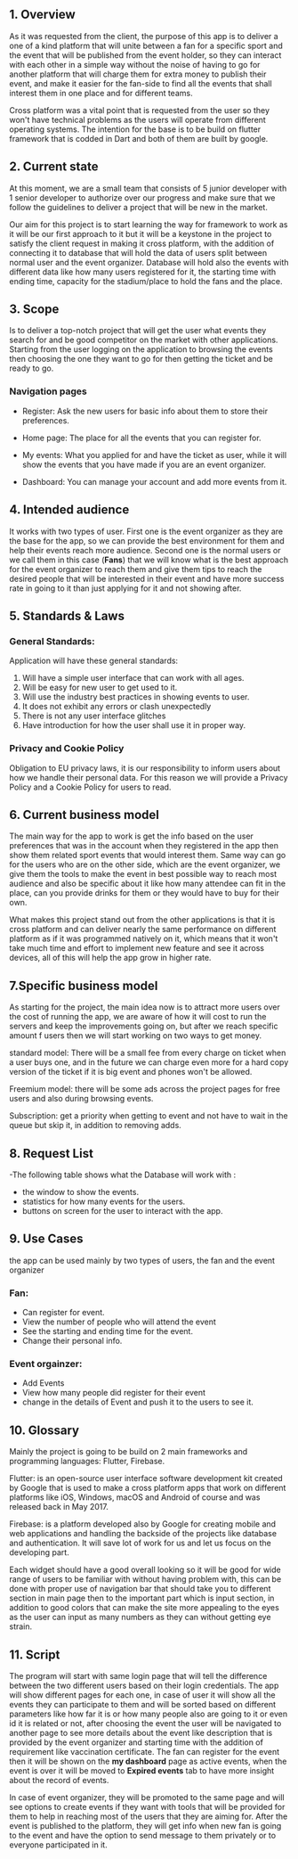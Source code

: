 ## 1. Overview

As it was requested from the client, the purpose of this app is to deliver a one of a kind platform that will unite between a fan for a specific sport and the event that will be published from the event holder, so they can interact with each other in a simple way without the noise of having to go for another platform that will charge them for extra money to publish their event, and make it easier for the fan-side to find all the events that shall interest them in one place and for different teams.

Cross platform was a vital point that is requested from the user so they won't have technical problems as the users will operate from different operating systems. The intention for the base is to be build on flutter framework that is codded in Dart and both of them are built by google.

## 2. Current state

At this moment, we are a small team that consists of 5 junior developer with 1 senior developer to authorize over our progress and make sure that we follow the guidelines to deliver a project that will be new in the market.

Our aim for this project is to start learning the way for framework to work as it will be our first approach to it but it will be a keystone in the project to satisfy the client request in making it cross platform, with the addition of connecting it to database that will hold the data of users split between normal user and the event organizer. Database will hold also the events with different data like how many users registered for it, the starting time with ending time, capacity for the stadium/place to hold the fans and the place.

## 3. Scope

Is to deliver a top-notch project that will get the user what events they search for and be good competitor on the market with other applications. Starting from the user logging on the application to browsing the events then choosing the one they want to go for then getting the ticket and be ready to go.

### Navigation pages

- Register: Ask the new users for basic info about them to store their preferences.

- Home page: The place for all the events that you can register for.

- My events: What you applied for and have the ticket as user, while it will show the events that you have made if you are an event organizer.

- Dashboard: You can manage your account and add more events from it.

## 4. Intended audience

It works with two types of user. First one is the event organizer as they are the base for the app, so we can provide the best environment for them and help their events reach more audience. Second one is the normal users or we call them in this case (**Fans**) that we will know what is the best approach for the event organizer to reach them and give them tips to reach the desired people that will be interested in their event and have more success rate in going to it than just applying for it and not showing after.

## 5. Standards & Laws

### General Standards:

Application will have these general standards:

1. Will have a simple user interface that can work with all ages.
2. Will be easy for new user to get used to it.
3. Will use the industry best practices in showing events to user.
4. It does not exhibit any errors or clash unexpectedly
5. There is not any user interface glitches
6. Have introduction for how the user shall use it in proper way.

### Privacy and Cookie Policy

Obligation to EU privacy laws, it is our responsibility to inform users about how we handle their personal data. For this reason we will provide a Privacy Policy and a Cookie Policy for users to read.

## 6. Current business model

The main way for the app to work is get the info based on the user preferences that was in the account when they registered in the app then show them related sport events that would interest them. Same way can go for the users who are on the other side, which are the event organizer, we give them the tools to make the event in best possible way to reach most audience and also be specific about it like how many attendee can fit in the place, can you provide drinks for them or they would have to buy for their own.

What makes this project stand out from the other applications is that it is cross platform and can deliver nearly the same performance on different platform as if it was programmed natively on it, which means that it won't take much time and effort to implement new feature and see it across devices, all of this will help the app grow in higher rate.

## 7.Specific business model

As starting for the project, the main idea now is to attract more users over the cost of running the app, we are aware of how it will cost to run the servers and keep the improvements going on, but after we reach specific amount f users then we will start working on two ways to get money.

standard model: There will be a small fee from every charge on ticket when a user buys one, and in the future we can charge even more for a hard copy version of the ticket if it is big event and phones won't be allowed.

Freemium model: there will be some ads across the project pages for free users and also during browsing events.

Subscription: get a priority when getting to event and not have to wait in the queue but skip it, in addition to removing adds.

## 8. Request List

-The following table shows what the Database will work with :

- the window to show the events.
- statistics for how many events for the users.
- buttons on screen for the user to interact with the app.

## 9. Use Cases
the app can be used mainly by two types of users, the fan and the event organizer

### Fan:
- Can register for event.
- View the number of people who will attend the event
- See the starting and ending time for the event.
- Change their personal info.

### Event orgainzer:
- Add Events 
- View how many people did register for their event
- change in the details of Event and push it to the users to see it.


## 10. Glossary

Mainly the project is going to be build on 2 main frameworks and programming languages: Flutter, Firebase.

Flutter: is an open-source user interface software development kit created by Google that is used to make a cross platform apps that work on different platforms like iOS, Windows, macOS and Android of course and was released back in May 2017.

Firebase: is a platform developed also by Google for creating mobile and web applications and handling the backside of the projects like database and authentication. It will save lot of work for us and let us focus on the developing part.

Each widget should have a good overall looking so it will be good for wide range of users to be familiar with without having problem with, this can be done with proper use of navigation bar that should take you to different section in main page then to the important part which is input section, in addition to good colors that can make the site more appealing to the eyes as the user can input as many numbers as they can without getting eye strain.


## 11. Script

The program will start with same login page that will tell the difference between the two different users based on their login credentials. The app will show different pages for each one, in case of user it will show all the events they can participate to them and will be sorted based on different parameters like how far it is or how many people also are going to it or even id it is related or not, after choosing the event the user will be navigated to another page to see more details about the event like description that is provided by the event organizer and starting time with the addition of requirement like vaccination certificate. The fan can register for the event then it will be shown on the **my dashboard** page as active events, when the event is over it will be moved to **Expired events** tab to have more insight about the record of events.

In case of event organizer, they will be promoted to the same page and will see options to create events if they want with tools that will be provided for them to help in reaching most of the users that they are aiming for. After the event is published to the platform, they will get info when new fan is going to the event and have the option to send message to them privately or to everyone participated in it.